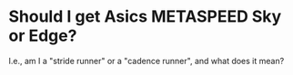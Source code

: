 # Should I get Asics METASPEED Sky or Edge?

I.e., am I a "stride runner" or a "cadence runner", and what does it mean?

